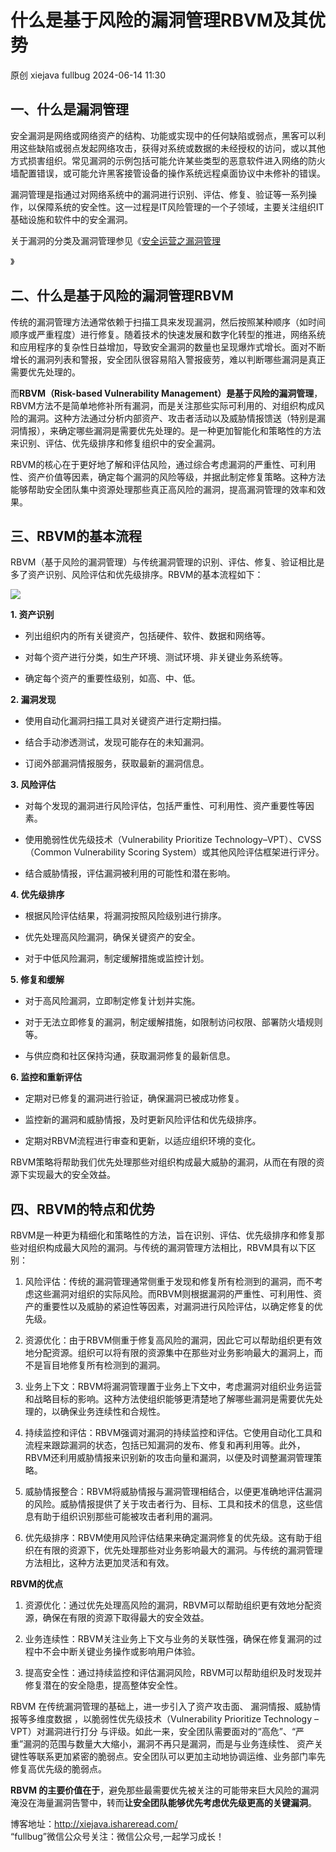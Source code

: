 #  什么是基于风险的漏洞管理RBVM及其优势   
原创 xiejava  fullbug   2024-06-14 11:30  
  
##   
## 一、什么是漏洞管理  
  
安全漏洞是网络或网络资产的结构、功能或实现中的任何缺陷或弱点，黑客可以利用这些缺陷或弱点发起网络攻击，获得对系统或数据的未经授权的访问，或以其他方式损害组织。常见漏洞的示例包括可能允许某些类型的恶意软件进入网络的防火墙配置错误，或可能允许黑客接管设备的操作系统远程桌面协议中未修补的错误。  
  
漏洞管理是指通过对网络系统中的漏洞进行识别、评估、修复、验证等一系列操作，以保障系统的安全性。这一过程是IT风险管理的一个子领域，主要关注组织IT基础设施和软件中的安全漏洞。  
  
关于漏洞的分类及漏洞管理参见《[安全运营之漏洞管理](http://mp.weixin.qq.com/s?__biz=MjM5NDMwMjEwMg==&mid=2451850893&idx=1&sn=2db54011ebce696b6008fc81024d40f9&chksm=b1593774862ebe62b7f70d387fd48c12301f2f34766420149a9a4257495e0c739bb3b3baef05&scene=21#wechat_redirect)  
  
》  
## 二、什么是基于风险的漏洞管理RBVM  
  
传统的漏洞管理方法通常依赖于扫描工具来发现漏洞，然后按照某种顺序（如时间顺序或严重程度）进行修复。随着技术的快速发展和数字化转型的推进，网络系统和应用程序的复杂性日益增加，导致安全漏洞的数量也呈现爆炸式增长。面对不断增长的漏洞列表和警报，安全团队很容易陷入警报疲劳，难以判断哪些漏洞是真正需要优先处理的。  
  
而**RBVM（Risk-based Vulnerability Management）是基于风险的漏洞管理**，RBVM方法不是简单地修补所有漏洞，而是关注那些实际可利用的、对组织构成风险的漏洞。这种方法通过分析内部资产、攻击者活动以及威胁情报馈送（特别是漏洞情报），来确定哪些漏洞是需要优先处理的。是一种更加智能化和策略性的方法来识别、评估、优先级排序和修复组织中的安全漏洞。  
  
RBVM的核心在于更好地了解和评估风险，通过综合考虑漏洞的严重性、可利用性、资产价值等因素，确定每个漏洞的风险等级，并据此制定修复策略。这种方法能够帮助安全团队集中资源处理那些真正高风险的漏洞，提高漏洞管理的效率和效果。  
## 三、RBVM的基本流程  
  
RBVM（基于风险的漏洞管理）与传统漏洞管理的识别、评估、修复、验证相比是多了资产识别、风险评估和优先级排序。RBVM的基本流程如下：  
  
![](https://mmbiz.qpic.cn/sz_mmbiz_jpg/6cNzMD9ovmMPV17kV4PQa7n29Anf3jXS5Meuc00tWiaRJSynibvNqstuibe682BNBeGtrFANV6paOPTGMbGK3n9ug/640?wx_fmt=other&from=appmsg "")  
  
**1. 资产识别**  
- 列出组织内的所有关键资产，包括硬件、软件、数据和网络等。  
  
- 对每个资产进行分类，如生产环境、测试环境、非关键业务系统等。  
  
- 确定每个资产的重要性级别，如高、中、低。  
  
**2. 漏洞发现**  
- 使用自动化漏洞扫描工具对关键资产进行定期扫描。  
  
- 结合手动渗透测试，发现可能存在的未知漏洞。  
  
- 订阅外部漏洞情报服务，获取最新的漏洞信息。  
  
**3. 风险评估**  
- 对每个发现的漏洞进行风险评估，包括严重性、可利用性、资产重要性等因素。  
  
- 使用脆弱性优先级技术（Vulnerability Prioritize Technology–VPT）、CVSS（Common Vulnerability Scoring System）或其他风险评估框架进行评分。  
  
- 结合威胁情报，评估漏洞被利用的可能性和潜在影响。  
  
**4. 优先级排序**  
- 根据风险评估结果，将漏洞按照风险级别进行排序。  
  
- 优先处理高风险漏洞，确保关键资产的安全。  
  
- 对于中低风险漏洞，制定缓解措施或监控计划。  
  
**5. 修复和缓解**  
- 对于高风险漏洞，立即制定修复计划并实施。  
  
- 对于无法立即修复的漏洞，制定缓解措施，如限制访问权限、部署防火墙规则等。  
  
- 与供应商和社区保持沟通，获取漏洞修复的最新信息。  
  
**6. 监控和重新评估**  
- 定期对已修复的漏洞进行验证，确保漏洞已被成功修复。  
  
- 监控新的漏洞和威胁情报，及时更新风险评估和优先级排序。  
  
- 定期对RBVM流程进行审查和更新，以适应组织环境的变化。  
  
RBVM策略将帮助我们优先处理那些对组织构成最大威胁的漏洞，从而在有限的资源下实现最大的安全效益。  
## 四、RBVM的特点和优势  
  
RBVM是一种更为精细化和策略性的方法，旨在识别、评估、优先级排序和修复那些对组织构成最大风险的漏洞。与传统的漏洞管理方法相比，RBVM具有以下区别：  
1. 风险评估：传统的漏洞管理通常侧重于发现和修复所有检测到的漏洞，而不考虑这些漏洞对组织的实际风险。而RBVM则根据漏洞的严重性、可利用性、资产的重要性以及威胁的紧迫性等因素，对漏洞进行风险评估，以确定修复的优先级。  
  
1. 资源优化：由于RBVM侧重于修复高风险的漏洞，因此它可以帮助组织更有效地分配资源。组织可以将有限的资源集中在那些对业务影响最大的漏洞上，而不是盲目地修复所有检测到的漏洞。  
  
1. 业务上下文：RBVM将漏洞管理置于业务上下文中，考虑漏洞对组织业务运营和战略目标的影响。这种方法使组织能够更清楚地了解哪些漏洞是需要优先处理的，以确保业务连续性和合规性。  
  
1. 持续监控和评估：RBVM强调对漏洞的持续监控和评估。它使用自动化工具和流程来跟踪漏洞的状态，包括已知漏洞的发布、修复和再利用等。此外，RBVM还利用威胁情报来识别新的攻击向量和漏洞，以便及时调整漏洞管理策略。  
  
1. 威胁情报整合：RBVM将威胁情报与漏洞管理相结合，以便更准确地评估漏洞的风险。威胁情报提供了关于攻击者行为、目标、工具和技术的信息，这些信息有助于组织识别那些可能被攻击者利用的漏洞。  
  
1. 优先级排序：RBVM使用风险评估结果来确定漏洞修复的优先级。这有助于组织在有限的资源下，优先处理那些对业务影响最大的漏洞。与传统的漏洞管理方法相比，这种方法更加灵活和有效。  
  
**RBVM的优点**  
1. 资源优化：通过优先处理高风险的漏洞，RBVM可以帮助组织更有效地分配资源，确保在有限的资源下取得最大的安全效益。  
  
1. 业务连续性：RBVM关注业务上下文与业务的关联性强，确保在修复漏洞的过程中不会中断关键业务操作或影响用户体验。  
  
1. 提高安全性：通过持续监控和评估漏洞风险，RBVM可以帮助组织及时发现并修复潜在的安全隐患，提高整体安全性。  
  
RBVM 在传统漏洞管理的基础上，进一步引入了资产攻击面、 漏洞情报、威胁情报等多维度数据 ，以脆弱性优先级技术（Vulnerability Prioritize Technology – VPT）对漏洞进行打分 与评级。如此一来，安全团队需要面对的“高危”、“严重”漏洞的范围与数量大大缩小，漏洞不再只是漏洞，而是与业务连续性、 资产关键性等联系更加紧密的脆弱点。安全团队可以更加主动地协调运维、业务部门率先修复高优先级的脆弱点。  
  
**RBVM 的主要价值在于**，避免那些最需要优先被关注的可能带来巨大风险的漏洞淹没在海量漏洞告警中，转而**让安全团队能够优先考虑优先级更高的关键漏洞**。  
  
博客地址：http://xiejava.ishareread.com/  
“fullbug”微信公众号关注：微信公众号,一起学习成长！  
  
